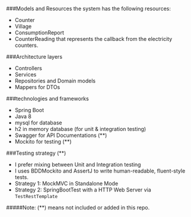 
###Models and Resources
the system has the following resources:

- Counter 
- Village
- ConsumptionReport 
- CounterReading that represents the callback from the electricity counters.

###Architecture layers
- Controllers 
- Services
- Repositories and Domain models
- Mappers for DTOs

###technologies and frameworks
- Spring Boot
- Java 8
- mysql for database 
- h2 in memory database (for unit & integration testing) 
- Swagger for API Documentations (**)
- Mockito for testing (**)



###Testing strategy (**)
- I prefer mixing between Unit and Integration testing 
- I uses BDDMockito and AssertJ to write human-readable, fluent-style tests.
- Strategy 1: MockMVC in Standalone Mode 
- Strategy 2: SpringBootTest with a HTTP Web Server via `TestRestTemplate`




#####Note: 
(**) means not included or added in this repo.
